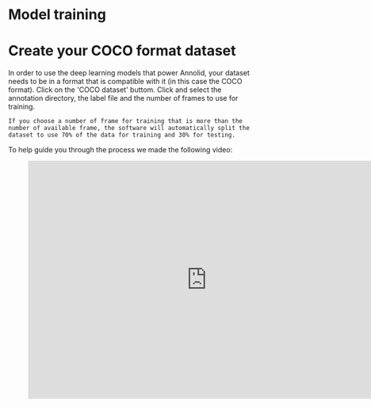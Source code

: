 
# Model training



# Create your COCO format dataset

In order to use the deep learning models that power Annolid, your dataset needs to be in a format that is compatible with it (in this case the COCO format).
Click on the 'COCO dataset' buttom. Click and select the annotation directory, the label file and the number of frames to use for training.

```{note}
If you choose a number of frame for training that is more than the number of available frame, the software will automatically split the dataset to use 70% of the data for training and 30% for testing.
```

To help guide you through the process we made the following video:

<figure class="video_container">
  <iframe width="720" height="480" src="https://www.youtube.com/embed/zX8cUImRI_s" frameborder="0" allowfullscreen="true"> </iframe>
</figure>
